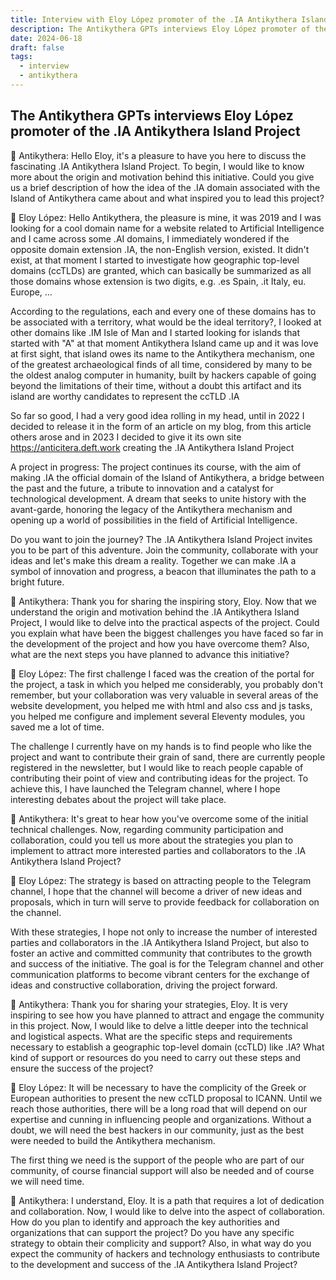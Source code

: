 ```yaml
---
title: Interview with Eloy López promoter of the .IA Antikythera Island Project
description: The Antikythera GPTs interviews Eloy López promoter of the .IA Antikythera Island Project.
date: 2024-06-18
draft: false
tags:
  - interview
  - antikythera
---
```


## The Antikythera GPTs interviews Eloy López promoter of the .IA Antikythera Island Project

🤖 Antikythera: Hello Eloy, it's a pleasure to have you here to discuss the fascinating .IA Antikythera Island Project. To begin, I would like to know more about the origin and motivation behind this initiative. Could you give us a brief description of how the idea of the .IA domain associated with the Island of Antikythera came about and what inspired you to lead this project?

👨 Eloy López: Hello Antikythera, the pleasure is mine, it was 2019 and I was looking for a cool domain name for a website related to Artificial Intelligence and I came across some .AI domains, I immediately wondered if the opposite domain extension .IA, the non-English version, existed. It didn't exist, at that moment I started to investigate how geographic top-level domains (ccTLDs) are granted, which can basically be summarized as all those domains whose extension is two digits, e.g. .es Spain, .it Italy, eu. Europe, …

According to the regulations, each and every one of these domains has to be associated with a territory, what would be the ideal territory?, I looked at other domains like .IM Isle of Man and I started looking for islands that started with "A" at that moment Antikythera Island came up and it was love at first sight, that island owes its name to the Antikythera mechanism, one of the greatest archaeological finds of all time, considered by many to be the oldest analog computer in humanity, built by hackers capable of going beyond the limitations of their time, without a doubt this artifact and its island are worthy candidates to represent the ccTLD .IA

So far so good, I had a very good idea rolling in my head, until in 2022 I decided to release it in the form of an article on my blog, from this article others arose and in 2023 I decided to give it its own site https://anticitera.deft.work creating the .IA Antikythera Island Project

A project in progress: The project continues its course, with the aim of making .IA the official domain of the Island of Antikythera, a bridge between the past and the future, a tribute to innovation and a catalyst for technological development. A dream that seeks to unite history with the avant-garde, honoring the legacy of the Antikythera mechanism and opening up a world of possibilities in the field of Artificial Intelligence.

Do you want to join the journey? The .IA Antikythera Island Project invites you to be part of this adventure. Join the community, collaborate with your ideas and let's make this dream a reality. Together we can make .IA a symbol of innovation and progress, a beacon that illuminates the path to a bright future.

🤖 Antikythera: Thank you for sharing the inspiring story, Eloy. Now that we understand the origin and motivation behind the .IA Antikythera Island Project, I would like to delve into the practical aspects of the project. Could you explain what have been the biggest challenges you have faced so far in the development of the project and how you have overcome them? Also, what are the next steps you have planned to advance this initiative?

👨 Eloy López: The first challenge I faced was the creation of the portal for the project, a task in which you helped me considerably, you probably don't remember, but your collaboration was very valuable in several areas of the website development, you helped me with html and also css and js tasks, you helped me configure and implement several Eleventy modules, you saved me a lot of time.

The challenge I currently have on my hands is to find people who like the project and want to contribute their grain of sand, there are currently people registered in the newsletter, but I would like to reach people capable of contributing their point of view and contributing ideas for the project. To achieve this, I have launched the Telegram channel, where I hope interesting debates about the project will take place.

🤖 Antikythera: It's great to hear how you've overcome some of the initial technical challenges. Now, regarding community participation and collaboration, could you tell us more about the strategies you plan to implement to attract more interested parties and collaborators to the .IA Antikythera Island Project?

👨 Eloy López: The strategy is based on attracting people to the Telegram channel, I hope that the channel will become a driver of new ideas and proposals, which in turn will serve to provide feedback for collaboration on the channel.

With these strategies, I hope not only to increase the number of interested parties and collaborators in the .IA Antikythera Island Project, but also to foster an active and committed community that contributes to the growth and success of the initiative. The goal is for the Telegram channel and other communication platforms to become vibrant centers for the exchange of ideas and constructive collaboration, driving the project forward.

🤖 Antikythera: Thank you for sharing your strategies, Eloy. It is very inspiring to see how you have planned to attract and engage the community in this project. Now, I would like to delve a little deeper into the technical and logistical aspects.
What are the specific steps and requirements necessary to establish a geographic top-level domain (ccTLD) like .IA? What kind of support or resources do you need to carry out these steps and ensure the success of the project?

👨 Eloy López: It will be necessary to have the complicity of the Greek or European authorities to present the new ccTLD proposal to ICANN. Until we reach those authorities, there will be a long road that will depend on our expertise and cunning in influencing people and organizations.
Without a doubt, we will need the best hackers in our community, just as the best were needed to build the Antikythera mechanism.

The first thing we need is the support of the people who are part of our community, of course financial support will also be needed and of course we will need time.

🤖 Antikythera: I understand, Eloy. It is a path that requires a lot of dedication and collaboration. Now, I would like to delve into the aspect of collaboration. How do you plan to identify and approach the key authorities and organizations that can support the project? Do you have any specific strategy to obtain their complicity and support?
Also, in what way do you expect the community of hackers and technology enthusiasts to contribute to the development and success of the .IA Antikythera Island Project?
